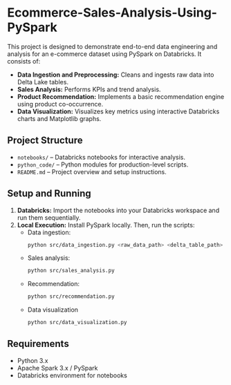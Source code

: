 # Ecommerce-Sales-Analysis-Using-PySpark

This project is designed to demonstrate end-to-end data engineering and analysis for an e-commerce dataset using PySpark on Databricks. It consists of:

- **Data Ingestion and Preprocessing:** Cleans and ingests raw data into Delta Lake tables.
- **Sales Analysis:** Performs KPIs and trend analysis.
- **Product Recommendation:** Implements a basic recommendation engine using product co-occurrence.
- **Data Visualization:** Visualizes key metrics using interactive Databricks charts and Matplotlib graphs.
## Project Structure

- `notebooks/` – Databricks notebooks for interactive analysis.
- `python_code/` – Python modules for production-level scripts.
- `README.md` – Project overview and setup instructions.

## Setup and Running

1. **Databricks:** Import the notebooks into your Databricks workspace and run them sequentially.
2. **Local Execution:** Install PySpark locally. Then, run the scripts:
   - Data ingestion:  
     ```bash
     python src/data_ingestion.py <raw_data_path> <delta_table_path>
     ```
   - Sales analysis:  
     ```bash
     python src/sales_analysis.py
     ```
   - Recommendation:  
     ```bash
     python src/recommendation.py
     ```
   - Data visualization
     ```bash
     python src/data_visualization.py
     ```

## Requirements

- Python 3.x
- Apache Spark 3.x / PySpark
- Databricks environment for notebooks

